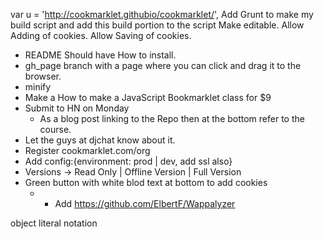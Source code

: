 var u = 'http://cookmarklet.githubio/cookmarklet/',
Add Grunt to make my build script and add this build portion to the script
Make editable.
Allow Adding of cookies.
Allow Saving of cookies.

- README Should have How to install.
- gh_page branch with a page where you can click and drag it to the browser.
- minify
- Make a How to make a JavaScript Bookmarklet class for $9
- Submit to HN on Monday
    - As a blog post linking to the Repo then at the bottom refer to the course.
- Let the guys at djchat know about it.
- Register cookmarklet.com/org
- Add config:{environment: prod | dev, add ssl also}
- Versions -> Read Only | Offline Version | Full Version
- Green button with white blod text at bottom to add cookies
    - + Add
https://github.com/ElbertF/Wappalyzer


object literal notation